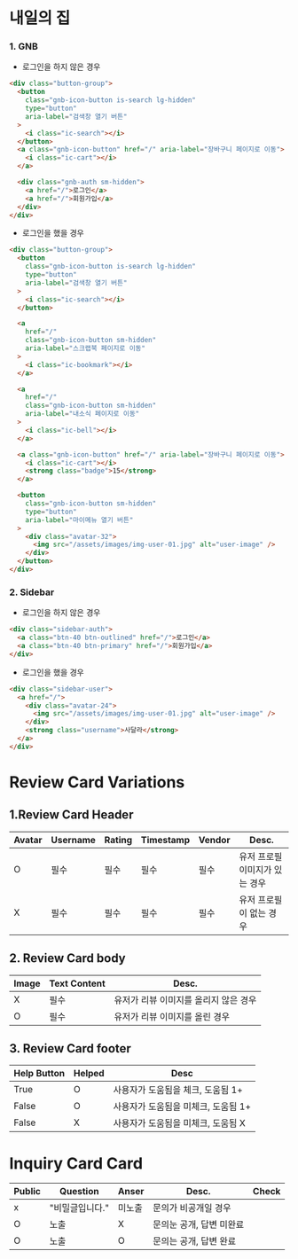 # 내일의 집

### 1. GNB

- 로그인을 하지 않은 경우

```html
<div class="button-group">
  <button
    class="gnb-icon-button is-search lg-hidden"
    type="button"
    aria-label="검색창 열기 버튼"
  >
    <i class="ic-search"></i>
  </button>
  <a class="gnb-icon-button" href="/" aria-label="장바구니 페이지로 이동">
    <i class="ic-cart"></i>
  </a>

  <div class="gnb-auth sm-hidden">
    <a href="/">로그인</a>
    <a href="/">회원가입</a>
  </div>
</div>
```

- 로그인을 했을 경우

```html
<div class="button-group">
  <button
    class="gnb-icon-button is-search lg-hidden"
    type="button"
    aria-label="검색창 열기 버튼"
  >
    <i class="ic-search"></i>
  </button>

  <a
    href="/"
    class="gnb-icon-button sm-hidden"
    aria-label="스크랩북 페이지로 이동"
  >
    <i class="ic-bookmark"></i>
  </a>

  <a
    href="/"
    class="gnb-icon-button sm-hidden"
    aria-label="내소식 페이지로 이동"
  >
    <i class="ic-bell"></i>
  </a>

  <a class="gnb-icon-button" href="/" aria-label="장바구니 페이지로 이동">
    <i class="ic-cart"></i>
    <strong class="badge">15</strong>
  </a>

  <button
    class="gnb-icon-button sm-hidden"
    type="button"
    aria-label="마이메뉴 열기 버튼"
  >
    <div class="avatar-32">
      <img src="/assets/images/img-user-01.jpg" alt="user-image" />
    </div>
  </button>
</div>
```

### 2. Sidebar

- 로그인을 하지 않은 경우

```html
<div class="sidebar-auth">
  <a class="btn-40 btn-outlined" href="/">로그인</a>
  <a class="btn-40 btn-primary" href="/">회원가입</a>
</div>
```

- 로그인을 했을 경우

```html
<div class="sidebar-user">
  <a href="/">
    <div class="avatar-24">
      <img src="/assets/images/img-user-01.jpg" alt="user-image" />
    </div>
    <strong class="username">사달라</strong>
  </a>
</div>
```

# Review Card Variations

## 1.Review Card Header

| Avatar | Username | Rating | Timestamp | Vendor | Desc.                          |
| ------ | -------- | ------ | --------- | ------ | ------------------------------ |
| O      | 필수     | 필수   | 필수      | 필수   | 유저 프로필 이미지가 있는 경우 |
| X      | 필수     | 필수   | 필수      | 필수   | 유저 프로필이 없는 경우        |

## 2. Review Card body

| Image | Text Content | Desc.                                 |
| ----- | ------------ | ------------------------------------- |
| X     | 필수         | 유저가 리뷰 이미지를 올리지 않은 경우 |
| O     | 필수         | 유저가 리뷰 이미지를 올린 경우        |

## 3. Review Card footer

| Help Button | Helped | Desc                                |
| ----------- | ------ | ----------------------------------- |
| True        | O      | 사용자가 도움됨을 체크, 도움됨 1+   |
| False       | O      | 사용자가 도움됨을 미체크, 도움됨 1+ |
| False       | X      | 사용자가 도움됨을 미체크, 도움됨 X  |

# Inquiry Card Card

| Public | Question        | Anser  | Desc.                    | Check |
| ------ | --------------- | ------ | ------------------------ | ----- |
| x      | "비밀글입니다." | 미노출 | 문의가 비공개일 경우     |       |
| O      | 노출            | X      | 문의눈 공개, 답변 미완료 |       |
| O      | 노출            | O      | 문의는 공개, 답변 완료   |       |
